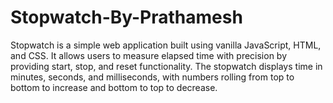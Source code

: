 # Stopwatch-By-Prathamesh
Stopwatch is a simple web application built using vanilla JavaScript, HTML, and CSS. It allows users to measure elapsed time with precision by providing start, stop, and reset functionality. The stopwatch displays time in minutes, seconds, and milliseconds, with numbers rolling from top to bottom to increase and bottom to top to decrease.
